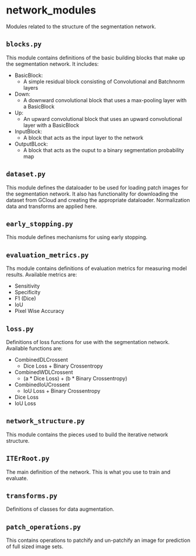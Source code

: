 # network_modules

Modules related to the structure of the segmentation network.

## `blocks.py`
This module contains definitions of the basic building blocks that make up the segmentation network.  It includes:

- BasicBlock:
	- A simple residual block consisting of Convolutional and Batchnorm layers
- Down:
	- A downward convolutional block that uses a max-pooling layer with a BasicBlock
- Up:
	- An upward convolutional block that uses an upward convolutional layer with a BasicBlock
- InputBlock:
	- A block that acts as the input layer to the network
- OutputBLock:
	- A block that acts as the ouput to a binary segmentation probability map


## `dataset.py`
This module defines the dataloader to be used for loading patch images for the segmentation network.  It also has functionality for downloading the dataset from GCloud and creating the appropriate dataloader.  Normalization data and transforms are applied here.

## `early_stopping.py`
This module defines mechanisms for using early stopping.

## `evaluation_metrics.py`
Ths module contains definitions of evaluation metrics for measuring model results.
Available metrics are:
- Sensitivity
- Specificity
- F1 (Dice)
- IoU
- Pixel Wise Accuracy

## `loss.py` 
Definitions of loss functions for use with the segmentation network.
Available functions are:
- CombinedDLCrossent
	- Dice Loss + Binary Crossentropy
- CombinedWDLCrossent
	- (a * Dice Loss) + (b * Binary Crossentropy)
- CombinedIoUCrossent
	- IoU Loss + Binary Crossentropy
- Dice Loss
- IoU Loss

## `network_structure.py`
This module contains the pieces used to build the iterative network structure.

## `ITErRoot.py`
The main definition of the network.  This is what you use to train and evaluate.

## `transforms.py`
Definitions of classes for data augmentation.

## `patch_operations.py`
This contains operations to patchify and un-patchify an image for prediction of full sized image sets.
